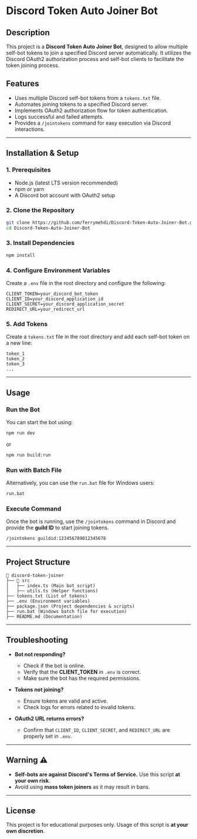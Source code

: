 # Discord Token Auto Joiner Bot

## Description

This project is a **Discord Token Auto Joiner Bot**, designed to allow multiple self-bot tokens to join a specified Discord server automatically. It utilizes the Discord OAuth2 authorization process and self-bot clients to facilitate the token joining process.

## Features

- Uses multiple Discord self-bot tokens from a `tokens.txt` file.
- Automates joining tokens to a specified Discord server.
- Implements OAuth2 authorization flow for token authentication.
- Logs successful and failed attempts.
- Provides a `/jointokens` command for easy execution via Discord interactions.

---

## Installation & Setup

### **1. Prerequisites**
- Node.js (latest LTS version recommended)
- npm or yarn
- A Discord bot account with OAuth2 setup

### **2. Clone the Repository**
```sh
git clone https://github.com/ferrymehdi/Discord-Token-Auto-Joiner-Bot.git
cd Discord-Token-Auto-Joiner-Bot
```

### **3. Install Dependencies**
```sh
npm install
```

### **4. Configure Environment Variables**
Create a `.env` file in the root directory and configure the following:
```env
CLIENT_TOKEN=your_discord_bot_token
CLIENT_ID=your_discord_application_id
CLIENT_SECRET=your_discord_application_secret
REDIRECT_URL=your_redirect_url
```

### **5. Add Tokens**
Create a `tokens.txt` file in the root directory and add each self-bot token on a new line:
```
token_1
token_2
token_3
...
```

---

## Usage

### **Run the Bot**
You can start the bot using:
```sh
npm run dev
```
or
```sh
npm run build:run
```

### **Run with Batch File**
Alternatively, you can use the `run.bat` file for Windows users:
```sh
run.bat
```

### **Execute Command**
Once the bot is running, use the `/jointokens` command in Discord and provide the **guild ID** to start joining tokens.

```
/jointokens guildid:123456789012345678
```

---

## Project Structure

```
📂 discord-token-joiner
├── 📂 src
│   ├── index.ts (Main bot script)
│   ├── utils.ts (Helper functions)
├── tokens.txt (List of tokens)
├── .env (Environment variables)
├── package.json (Project dependencies & scripts)
├── run.bat (Windows batch file for execution)
├── README.md (Documentation)
```

---

## Troubleshooting

- **Bot not responding?**
  - Check if the bot is online.
  - Verify that the **CLIENT_TOKEN** in `.env` is correct.
  - Make sure the bot has the required permissions.

- **Tokens not joining?**
  - Ensure tokens are valid and active.
  - Check logs for errors related to invalid tokens.

- **OAuth2 URL returns errors?**
  - Confirm that `CLIENT_ID`, `CLIENT_SECRET`, and `REDIRECT_URL` are properly set in `.env`.

---

## Warning ⚠️
- **Self-bots are against Discord's Terms of Service.** Use this script **at your own risk**.
- Avoid using **mass token joiners** as it may result in bans.

---

## License
This project is for educational purposes only. Usage of this script is **at your own discretion**.